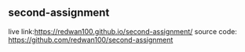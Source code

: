 ## second-assignment
live link:https://redwan100.github.io/second-assignment/
source code: https://github.com/redwan100/second-assignment
